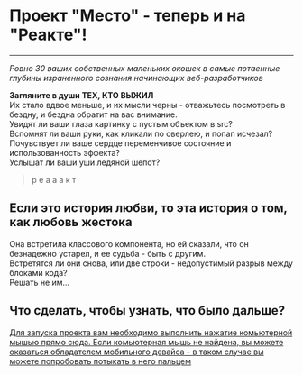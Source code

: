 # Проект "Место" - теперь и на "Реакте"!
------------------

_Ровно 30 ваших собственных маленьких окошек в самые потаенные глубины израненного сознания начинающих веб-разработчиков_

__Загляните в души ТЕХ, КТО ВЫЖИЛ__  
Их стало вдвое меньше, и их мысли черны - отважьтесь посмотреть в бездну, и бездна обратит на вас внимание.  
Увидят ли ваши глаза картинку с пустым объектом в src?  
Вспомнят ли ваши руки, как кликали по оверлею, и попап исчезал?  
Почувствует ли ваше сердце переменчивое состояние и использованность эффекта?  
Услышат ли ваши уши ледяной шепот?
> р е а а а к т  


## Если это история любви, то эта история о том, как любовь жестока
Она встретила классового компонента, но ей сказали, что он безнадежно устарел, и ее судьба - быть с другим.  
Встретятся ли они снова, или две строки - недопустимый разрыв между блоками кода?  
Решать не им...  

## Что сделать, чтобы узнать, что было дальше?
[Для запуска проекта вам необходимо выполнить нажатие комьютерной мышью прямо сюда. Если комьютерная мышь не найдена, вы можете оказаться обладателем мобильного девайса - в таком случае вы можете попробовать потыкать в него пальцем](https://meniaylo.github.io/mesto-react/index.html)
